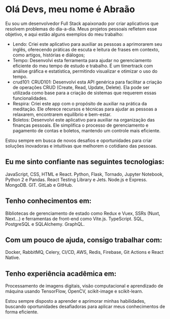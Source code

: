 # Olá Devs, meu nome é Abraão

Eu sou um desenvolvedor Full Stack apaixonado por criar aplicativos que resolvem problemas do dia-a-dia. Meus projetos pessoais refletem esse objetivo, e aqui estão alguns exemplos do meu trabalho:

* Lendo: Criei este aplicativo para auxiliar as pessoas a aprimorarem seu inglês, oferecendo práticas de escuta e leitura de frases em contexto, como artigos, histórias e diálogos;
* Tempo: Desenvolvi esta ferramenta para ajudar no gerenciamento eficiente do meu tempo de estudo e trabalho. É um timertrack com análise gráfica e estatística, permitindo visualizar e otimizar o uso do tempo.
* crud101: CRUD101: Desenvolvi esta API genérica para facilitar a criação de operações CRUD (Create, Read, Update, Delete). Ela pode ser utilizada como base para a criação de sistemas que requerem essas funcionalidades.
* Respira: Criei este app com o propósito de auxiliar na prática da meditação. Ele oferece recursos e técnicas para ajudar as pessoas a relaxarem, encontrarem equilíbrio e bem-estar.
* Boletos: Desenvolvi este aplicativo para auxiliar na organização das finanças pessoais. Ele simplifica o processo de gerenciamento e pagamento de contas e boletos, mantendo um controle mais eficiente.

Estou sempre em busca de novos desafios e oportunidades para criar soluções inovadoras e intuitivas que melhorem o cotidiano das pessoas.

## Eu me sinto confiante nas seguintes tecnologias:

JavaScript, CSS, HTML e React.
Python, Flask, Tornado, Jupyter Notebook, Python 2 e Pandas.
React Testing Library e Jets.
Node.js e Express.
MongoDB.
GIT.
GitLab e GitHub.

## Tenho conhecimentos em:

Bibliotecas de gerenciamento de estado como Redux e Vuex, SSRs (Nuxt, Next...) e ferramentas de front-end como Vite.js.
TypeScript.
SQL, PostgreSQL e SQLAlchemy.
GraphQL.

## Com um pouco de ajuda, consigo trabalhar com:

Docker, RabbitMQ, Celery, CI/CD, AWS, Redis, Firebase, Git Actions e React Native.

## Tenho experiência acadêmica em:

Processamento de imagens digitais, visão computacional e aprendizado de máquina usando TensorFlow, OpenCV, scikit-image e scikit-learn.

Estou sempre disposto a aprender e aprimorar minhas habilidades, buscando oportunidades desafiadoras para aplicar meus conhecimentos de forma eficiente.



